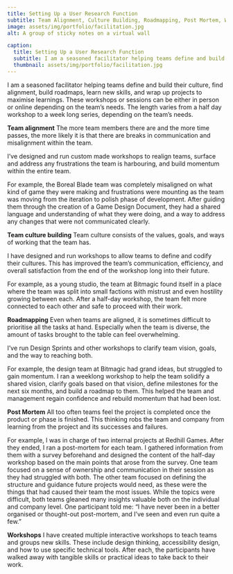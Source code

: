 ```yaml
---
title: Setting Up a User Research Function
subtitle: Team Alignment, Culture Building, Roadmapping, Post Mortem, Workshops
image: assets/img/portfolio/facilitation.jpg
alt: A group of sticky notes on a virtual wall

caption:
  title: Setting Up a User Research Function
  subtitle: I am a seasoned facilitator helping teams define and build their culture, find alignment, build roadmaps, learn new skills, and wrap up projects to maximise learnings. These workshops or sessions can be either in person or online depending on the team’s needs. The length varies from a half day workshop to a week long series, depending on the team’s needs.
  thumbnail: assets/img/portfolio/facilitation.jpg
---
```

I am a seasoned facilitator helping teams define and build their culture, find alignment, build roadmaps, learn new skills, and wrap up projects to maximise learnings. These workshops or sessions can be either in person or online depending on the team’s needs. The length varies from a half day workshop to a week long series, depending on the team’s needs.

<b>Team alignment</b>
The more team members there are and the more time passes, the more likely it is that there are breaks in communication and misalignment within the team.

I’ve designed and run custom made workshops to realign teams, surface and address any frustrations the team is harbouring, and build momentum within the entire team.

For example, the Boreal Blade team was completely misaligned on what kind of game they were making and frustrations were mounting as the team was moving from the iteration to polish phase of development. After guiding them through the creation of a Game Design Document, they had a shared language and understanding of what they were doing, and a way to address any changes that were not communicated clearly.

<b>Team culture building</b>
Team culture consists of the values, goals, and ways of working that the team has.

I have designed and run workshops to allow teams to define and codify their cultures. This has improved the team’s communication, efficiency, and overall satisfaction from the end of the workshop long into their future.

For example, as a young studio, the team at Bitmagic found itself in a place where the team was split into small factions with mistrust and even hostility growing between each. After a half-day workshop, the team felt more connected to each other and safe to proceed with their work.

<b>Roadmapping</b>
Even when teams are aligned, it is sometimes difficult to prioritise all the tasks at hand. Especially when the team is diverse, the amount of tasks brought to the table can feel overwhelming.

I’ve run Design Sprints and other workshops to clarify team vision, goals, and the way to reaching both.

For example, the design team at Bitmagic had grand ideas, but struggled to gain momentum. I ran a weeklong workshop to help the team solidify a shared vision, clarify goals based on that vision, define milestones for the next six months, and build a roadmap to them. This helped the team and management regain confidence and rebuild momentum that had been lost.

<b>Post Mortem</b>
All too often teams feel the project is completed once the product or phase is finished. This thinking robs the team and company from learning from the project and its successes and failures. 

For example, I was in charge of two internal projects at Redhill Games. After they ended, I ran a post-mortem for each team. I gathered information from them with a survey beforehand and designed the content of the half-day workshop based on the main points that arose from the survey. One team focused on a sense of ownership and communication in their session as they had struggled with both. The other team focused on defining the structure and guidance future projects would need, as these were the things that had caused their team the most issues. While the topics were difficult, both teams gleaned many insights valuable both on the individual and company level. One participant told me: “I have never been in a better organised or thought-out post-mortem, and I’ve seen and even run quite a few.”

<b>Workshops</b>
I have created multiple interactive workshops to teach teams and groups new skills. These include design thinking, accessibility design, and how to use specific technical tools. After each, the participants have walked away with tangible skills or practical ideas to take back to their work.